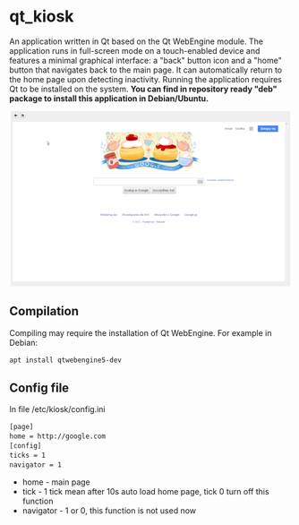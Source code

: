 # qt_kiosk
An application written in Qt based on the Qt WebEngine module.
The application runs in full-screen mode on a touch-enabled device and features a minimal graphical interface: a "back" button icon and a "home" button that navigates back to the main page. It can automatically return to the home page upon detecting inactivity. Running the application requires Qt to be installed on the system. <b>You can find in repository ready "deb" package to install this application in Debian/Ubuntu.</b>

<p align="center">
 <img src="kiosk.png">
</p>

## Compilation
Compiling may require the installation of Qt WebEngine. For example in Debian:

````bash
apt install qtwebengine5-dev
````

## Config file
In file /etc/kiosk/config.ini

````bash
[page]
home = http://google.com
[config]
ticks = 1 
navigator = 1

````
 
- home - main page
- tick - 1 tick mean after 10s auto load home page, tick 0 turn off this function 
- navigator - 1 or 0, this function is not used now
